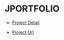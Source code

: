 # JPORTFOLIO

- [Project Detail](https://www.junghomun.com/JPORTFOLIO/projects/project5)

- [Project Url](https://www.junghomun.com/JPORTFOLIO)
